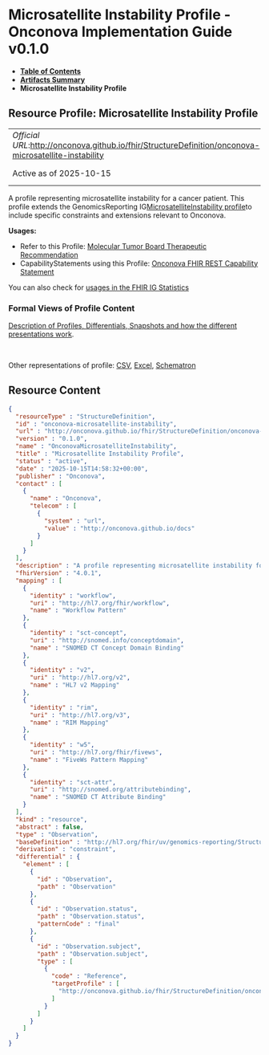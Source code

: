 # Microsatellite Instability Profile - Onconova Implementation Guide v0.1.0

* [**Table of Contents**](toc.md)
* [**Artifacts Summary**](artifacts.md)
* **Microsatellite Instability Profile**

## Resource Profile: Microsatellite Instability Profile 

| | |
| :--- | :--- |
| *Official URL*:http://onconova.github.io/fhir/StructureDefinition/onconova-microsatellite-instability | *Version*:0.1.0 |
| Active as of 2025-10-15 | *Computable Name*:OnconovaMicrosatelliteInstability |

 
A profile representing microsatellite instability for a cancer patient. 
This profile extends the GenomicsReporting IG[MicrosatelliteInstability profile](http://hl7.org/fhir/uv/genomics-reporting/StructureDefinition/msi)to include specific constraints and extensions relevant to Onconova. 

**Usages:**

* Refer to this Profile: [Molecular Tumor Board Therapeutic Recommendation](StructureDefinition-onconova-ext-molecular-tumor-board-therapeutic-recommendation.md)
* CapabilityStatements using this Profile: [Onconova FHIR REST Capability Statement](CapabilityStatement-onconova-capability-statement.md)

You can also check for [usages in the FHIR IG Statistics](https://packages2.fhir.org/xig/onconova.fhir|current/StructureDefinition/onconova-microsatellite-instability)

### Formal Views of Profile Content

 [Description of Profiles, Differentials, Snapshots and how the different presentations work](http://build.fhir.org/ig/FHIR/ig-guidance/readingIgs.html#structure-definitions). 

 

Other representations of profile: [CSV](StructureDefinition-onconova-microsatellite-instability.csv), [Excel](StructureDefinition-onconova-microsatellite-instability.xlsx), [Schematron](StructureDefinition-onconova-microsatellite-instability.sch) 



## Resource Content

```json
{
  "resourceType" : "StructureDefinition",
  "id" : "onconova-microsatellite-instability",
  "url" : "http://onconova.github.io/fhir/StructureDefinition/onconova-microsatellite-instability",
  "version" : "0.1.0",
  "name" : "OnconovaMicrosatelliteInstability",
  "title" : "Microsatellite Instability Profile",
  "status" : "active",
  "date" : "2025-10-15T14:58:32+00:00",
  "publisher" : "Onconova",
  "contact" : [
    {
      "name" : "Onconova",
      "telecom" : [
        {
          "system" : "url",
          "value" : "http://onconova.github.io/docs"
        }
      ]
    }
  ],
  "description" : "A profile representing microsatellite instability for a cancer patient. \n\nThis profile extends the GenomicsReporting IG [MicrosatelliteInstability profile](http://hl7.org/fhir/uv/genomics-reporting/StructureDefinition/msi) to include specific constraints and extensions relevant to Onconova.",
  "fhirVersion" : "4.0.1",
  "mapping" : [
    {
      "identity" : "workflow",
      "uri" : "http://hl7.org/fhir/workflow",
      "name" : "Workflow Pattern"
    },
    {
      "identity" : "sct-concept",
      "uri" : "http://snomed.info/conceptdomain",
      "name" : "SNOMED CT Concept Domain Binding"
    },
    {
      "identity" : "v2",
      "uri" : "http://hl7.org/v2",
      "name" : "HL7 v2 Mapping"
    },
    {
      "identity" : "rim",
      "uri" : "http://hl7.org/v3",
      "name" : "RIM Mapping"
    },
    {
      "identity" : "w5",
      "uri" : "http://hl7.org/fhir/fivews",
      "name" : "FiveWs Pattern Mapping"
    },
    {
      "identity" : "sct-attr",
      "uri" : "http://snomed.org/attributebinding",
      "name" : "SNOMED CT Attribute Binding"
    }
  ],
  "kind" : "resource",
  "abstract" : false,
  "type" : "Observation",
  "baseDefinition" : "http://hl7.org/fhir/uv/genomics-reporting/StructureDefinition/msi|2.0.0",
  "derivation" : "constraint",
  "differential" : {
    "element" : [
      {
        "id" : "Observation",
        "path" : "Observation"
      },
      {
        "id" : "Observation.status",
        "path" : "Observation.status",
        "patternCode" : "final"
      },
      {
        "id" : "Observation.subject",
        "path" : "Observation.subject",
        "type" : [
          {
            "code" : "Reference",
            "targetProfile" : [
              "http://onconova.github.io/fhir/StructureDefinition/onconova-cancer-patient|0.1.0"
            ]
          }
        ]
      }
    ]
  }
}

```
